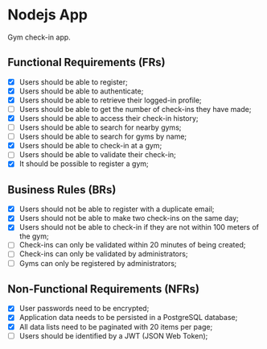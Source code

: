 # Nodejs App

Gym check-in app.

## Functional Requirements (FRs)

- [x] Users should be able to register;
- [x] Users should be able to authenticate;
- [x] Users should be able to retrieve their logged-in profile;
- [ ] Users should be able to get the number of check-ins they have made;
- [x] Users should be able to access their check-in history;
- [ ] Users should be able to search for nearby gyms;
- [ ] Users should be able to search for gyms by name;
- [x] Users should be able to check-in at a gym;
- [ ] Users should be able to validate their check-in;
- [x] It should be possible to register a gym;

## Business Rules (BRs)

- [x] Users should not be able to register with a duplicate email;
- [x] Users should not be able to make two check-ins on the same day;
- [x] Users should not be able to check-in if they are not within 100 meters of the gym;
- [ ] Check-ins can only be validated within 20 minutes of being created;
- [ ] Check-ins can only be validated by administrators;
- [ ] Gyms can only be registered by administrators;

## Non-Functional Requirements (NFRs)

- [x] User passwords need to be encrypted;
- [x] Application data needs to be persisted in a PostgreSQL database;
- [x] All data lists need to be paginated with 20 items per page;
- [ ] Users should be identified by a JWT (JSON Web Token);
